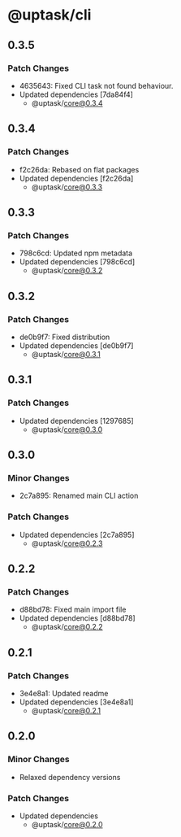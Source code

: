 # @uptask/cli

## 0.3.5

### Patch Changes

- 4635643: Fixed CLI task not found behaviour.
- Updated dependencies [7da84f4]
  - @uptask/core@0.3.4

## 0.3.4

### Patch Changes

- f2c26da: Rebased on flat packages
- Updated dependencies [f2c26da]
  - @uptask/core@0.3.3

## 0.3.3

### Patch Changes

- 798c6cd: Updated npm metadata
- Updated dependencies [798c6cd]
  - @uptask/core@0.3.2

## 0.3.2

### Patch Changes

- de0b9f7: Fixed distribution
- Updated dependencies [de0b9f7]
  - @uptask/core@0.3.1

## 0.3.1

### Patch Changes

- Updated dependencies [1297685]
  - @uptask/core@0.3.0

## 0.3.0

### Minor Changes

- 2c7a895: Renamed main CLI action

### Patch Changes

- Updated dependencies [2c7a895]
  - @uptask/core@0.2.3

## 0.2.2

### Patch Changes

- d88bd78: Fixed main import file
- Updated dependencies [d88bd78]
  - @uptask/core@0.2.2

## 0.2.1

### Patch Changes

- 3e4e8a1: Updated readme
- Updated dependencies [3e4e8a1]
  - @uptask/core@0.2.1

## 0.2.0

### Minor Changes

- Relaxed dependency versions

### Patch Changes

- Updated dependencies
  - @uptask/core@0.2.0
